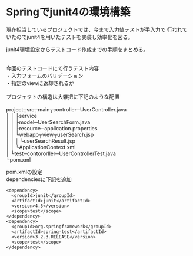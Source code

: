 # Springでjunit4の環境構築

現在担当しているプロジェクトでは、今まで入力値テストが手入力で
行われていたのでjunit4を用いたテストを実装し効率化を図る。

junit4環境設定からテストコード作成までの手順をまとめる。<br /><br />

今回のテストコードにて行うテスト内容<br />
・入力フォームのバリデーション<br />
・指定のviewに返却されるか<br /><br />
プロジェクトの構造は大雑把に下記のような配置<br /><br />
project┬src┬main┬controller─UserController.java<br />
       │   │    ├service<br />
       │   │    ├model─UserSearchForm.java<br />
       │   │    ├resource─application.properties<br />
       │   │    └webapp┬view┬userSearch.jsp<br />
       │   │           │    └userSearchResult.jsp<br />
       │   │           └ApplicationContext.xml<br />
       │   └test─contororller─UserControllerTest.java<br />
       └pom.xml<br />
       
pom.xmlの設定<br />
dependenciesに下記を追加<br />
```
<dependency>
  <groupId>junit</groupId>
  <artifactId>junit</artifactId>
  <version>4.5</version>
  <scope>test</scope>
</dependency>
<dependency>
  <groupId>org.springframework</groupId>
  <artifactId>spring-test</artifactId>
  <version>3.2.3.RELEASE</version>
  <scope>test</scope>
</dependency>
```
  
